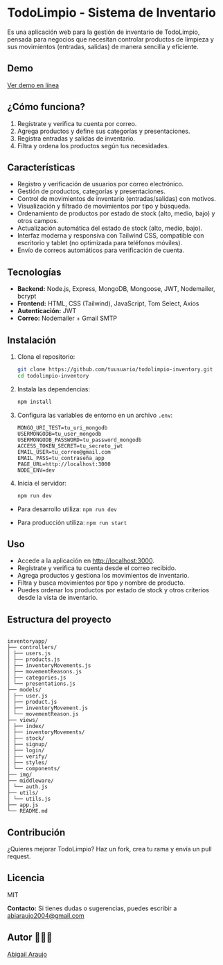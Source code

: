 # TodoLimpio - Sistema de Inventario

Es una aplicación web para la gestión de inventario de TodoLimpio, pensada para negocios que necesitan controlar productos de limpieza y sus movimientos (entradas, salidas) de manera sencilla y eficiente.

## Demo

[Ver demo en línea](https://todolimpio.onrender.com)

## ¿Cómo funciona?

1. Regístrate y verifica tu cuenta por correo.
2. Agrega productos y define sus categorías y presentaciones.
3. Registra entradas y salidas de inventario.
4. Filtra y ordena los productos según tus necesidades.

## Características

- Registro y verificación de usuarios por correo electrónico.
- Gestión de productos, categorías y presentaciones.
- Control de movimientos de inventario (entradas/salidas) con motivos.
- Visualización y filtrado de movimientos por tipo y búsqueda.
- Ordenamiento de productos por estado de stock (alto, medio, bajo) y otros campos.
- Actualización automática del estado de stock (alto, medio, bajo).
- Interfaz moderna y responsiva con Tailwind CSS, compatible con escritorio y tablet (no optimizada para teléfonos móviles).
- Envío de correos automáticos para verificación de cuenta.

## Tecnologías

- **Backend:** Node.js, Express, MongoDB, Mongoose, JWT, Nodemailer, bcrypt
- **Frontend:** HTML, CSS (Tailwind), JavaScript, Tom Select, Axios
- **Autenticación:** JWT
- **Correo:** Nodemailer + Gmail SMTP

## Instalación

1. Clona el repositorio:

   ```bash
   git clone https://github.com/tuusuario/todolimpio-inventory.git
   cd todolimpio-inventory
   ```

2. Instala las dependencias:

   ```bash
   npm install
   ```

3. Configura las variables de entorno en un archivo `.env`:

   ```
   MONGO_URI_TEST=tu_uri_mongodb
   USERMONGODB=tu_user_mongodb
   USERMONGODB_PASSWORD=tu_password_mongodb
   ACCESS_TOKEN_SECRET=tu_secreto_jwt
   EMAIL_USER=tu_correo@gmail.com
   EMAIL_PASS=tu_contraseña_app
   PAGE_URL=http://localhost:3000
   NODE_ENV=dev
   ```

4. Inicia el servidor:

   ```bash
   npm run dev
   ```

- Para desarrollo utiliza: `npm run dev`

- Para producción utiliza: `npm run start`

## Uso

- Accede a la aplicación en [http://localhost:3000](http://localhost:3000).
- Regístrate y verifica tu cuenta desde el correo recibido.
- Agrega productos y gestiona los movimientos de inventario.
- Filtra y busca movimientos por tipo y nombre de producto.
- Puedes ordenar los productos por estado de stock y otros criterios desde la vista de inventario.

## Estructura del proyecto

```

inventoryapp/
├── controllers/
│ ├── users.js
│ ├── products.js
│ ├── inventoryMovements.js
│ ├── movementReasons.js
│ ├── categories.js
│ └── presentations.js
├── models/
│ ├── user.js
│ ├── product.js
│ ├── inventoryMovement.js
│ └── movementReason.js
├── views/
│ ├── index/
│ ├── inventoryMovements/
│ ├── stock/
│ ├── signup/
│ ├── login/
│ ├── verify/
│ ├── styles/
│ └── components/
├── img/
├── middleware/
│ └── auth.js
├── utils/
│ └── utils.js
├── app.js
└── README.md

```

## Contribución

¿Quieres mejorar TodoLimpio?
Haz un fork, crea tu rama y envía un pull request.

## Licencia

MIT

**Contacto:**
Si tienes dudas o sugerencias, puedes escribir a [abiaraujo2004@gmail.com](mailto:abiaraujo2004@gmail.com)

## Autor 👩🏻‍💻

[Abigail Araujo](https://github.com/Abigail-Araujo)
